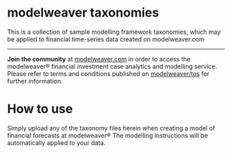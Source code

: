 # modelweaver taxonomies
This is a collection of sample modelling framework taxonomies, which may be applied to financial time-series data created on modelweaver.com
<br><hr><b>Join the community</b> at <a href='http://modelweaver.com'>modelweaver.com</a> in order to access the modelweaver&reg; financial investment case analytics and modelling service. Please refer to terms and conditions published on <a href='http://modelweaver.com/other/tos.txt'>modelweaver/tos</a> for further information.

# How to use
Simply upload any of the taxonomy files herein when creating a model of financial forecasts at modelweaver&reg; The modelling instructions will be automatically applied
to your data.
